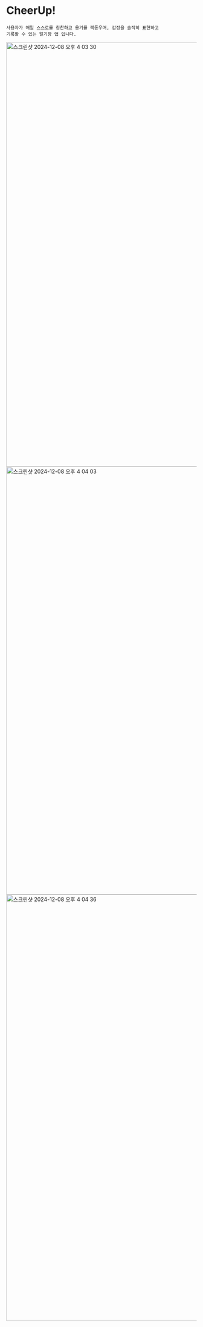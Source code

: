 # CheerUp!

    사용자가 매일 스스로를 칭찬하고 용기를 북돋우며, 감정을 솔직히 표현하고 
    기록할 수 있는 일기장 앱 입니다.
<img width="1124" alt="스크린샷 2024-12-08 오후 4 03 30" src="https://github.com/user-attachments/assets/8ddb7260-db27-4966-b6b4-f9643676f45f">
<img width="1133" alt="스크린샷 2024-12-08 오후 4 04 03" src="https://github.com/user-attachments/assets/844f8136-7d85-4594-aada-2aa44b3aa756">
<img width="1129" alt="스크린샷 2024-12-08 오후 4 04 36" src="https://github.com/user-attachments/assets/b47353f3-9f68-4304-a996-753f68a421db">
